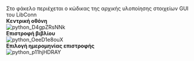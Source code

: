 Στο φάκελο περιέχεται ο κώδικας της αρχικής υλοποίησης στοιχείων GUI του LibConn  
**Κεντρική οθόνη**  
![python_D4gpZRsNNk](https://user-images.githubusercontent.com/95766082/168568849-cefd1857-794c-49b5-ae67-c537f4ba2ba0.png)  
**Επιστροφή βιβλίου**  
![python_OeeD1e8ouX](https://user-images.githubusercontent.com/95766082/168568866-159a892d-a799-474c-b22b-0631f8f12caf.png)  
**Επιλογή ημερομηνίας επιστροφής**  
![python_p11hjHDRAY](https://user-images.githubusercontent.com/95766082/168568875-5cdd74ff-edfb-4910-9f24-cd63fd66814d.png)  
